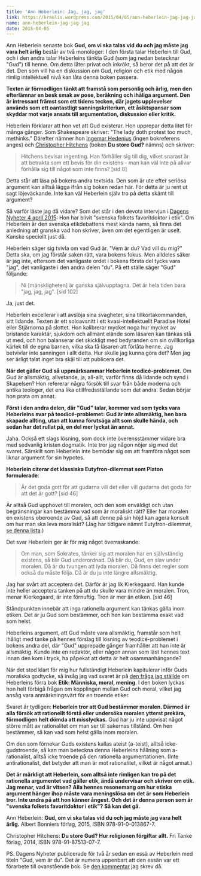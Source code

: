 ```yaml
---
title: 'Ann Heberlein: Jag, jag, jag'
link: https://kraulis.wordpress.com/2015/04/05/ann-heberlein-jag-jag-jag/
name: ann-heberlein-jag-jag-jag
date: 2015-04-05
---
```

Ann Heberlein senaste bok **Gud, om vi ska talas vid du och jag måste jag vara helt ärlig** består av två monologer: I den första talar Heberlein till Gud, och i den andra talar Heberleins tänkta Gud (som jag nedan betecknar "Gud") till henne. Om detta låter privat och inkrökt, så beror det på att det är det. Den som vill ha en diskussion om Gud, religion och etik med någon rimlig intellektuell nivå kan låta denna boken passera.

**Texten är förmodligen tänkt att framstå som personlig och ärlig, men den efterlämnar en besk smak av pose, beräkning och ihåliga argument. Den är intressant främst som ett tidens tecken, där jagets upplevelser används som ett oantastligt sanningskriterium, ett åsiktspansar som skyddar mot varje ansats till argumentation, diskussion eller kritik.**

Heberlein förklarar att hon vet att Gud existerar. Hon upprepar detta litet för många gånger. Som Shakespeare skriver: "The lady doth protest too much, methinks." Därefter nämner hon [Ingemar Hedenius](http://sv.wikipedia.org/wiki/Ingemar_Hedenius) (ingen bokreferens anges) och [Christopher Hitchens](http://en.wikipedia.org/wiki/Christopher_Hitchens) (boken **Du store Gud?** nämns) och skriver:

> Hitchens bevisar ingenting. Han förhåller sig till dig, vilket snarast är att betrakta som ett bevis för din existens - man kan väl inte på allvar förhålla sig till något som inte finns? [sid 8]

Detta står att läsa på bokens andra textsida. Den som är ute efter seriösa argument kan alltså lägga ifrån sig boken redan här. För detta är ju rent ut sagt löjeväckande. Inte kan väl Heberlein själv tro på detta skämt till argument?



Så varför läste jag då vidare? Som det står i den devota intervjun i [Dagens Nyheter 4 april 2015](http://www.dn.se/dnbok/gud-ar-annu-en-dysfunktionell-relation-i-mitt-liv/): Hon har blivit "svenska folkets favoritdoktor i etik". Om Heberlein är den svenska etikdebattens mest kända namn, så finns det anledning att granska vad hon skriver, även om det egentligen är uselt. Kanske speciellt just då.

Heberlein säger sig tvivla om vad Gud är. "Vem är du? Vad vill du mig?" Detta ska, om jag förstår saken rätt, vara bokens fokus. Men alldeles säker är jag inte, eftersom det vanligaste ordet i bokens första del tycks vara "jag", det vanligaste i den andra delen "du". På ett ställe säger "Gud" följande:

> Ni [mänskligheten] är ganska självupptagna. Det är hela tiden bara "jag, jag, jag". [sid 102]

Ja, just det.

Heberlein excellerar i att avslöja sina svagheter, sina tillkortakommanden, sitt lidande. Texten är ett soloavsnitt i ett kvasi-intellektuellt Paradise Hotel eller Stjärnorna på slottet. Hon kalibrerar mycket noga hur mycket av bristande karaktär, sjukdom och allmänt elände som läsaren kan tänkas stå ut med, och hon balanserar det skickligt med bedyranden om sin ovillkorliga kärlek till de egna barnen, vilka ska få läsaren att förlåta henne. Jag betvivlar inte sanningen i allt detta. Hur skulle jag kunna göra det? Men jag ser ärligt talat inget bra skäl till att publicera det.

**När det gäller Gud så uppmärksammar Heberlein teodicé-problemet.** Om Gud är allsmäktig, allvetande, ja, all-allt, varför finns då lidande och synd i Skapelsen? Hon refererar några försök till svar från både moderna och antika teologer, det ena lika otillfredsställande som det andra. Sedan börjar hon prata om annat.

**Först i den andra delen, där "Gud" talar, kommer vad som tycks vara Heberleins svar på teodicé-problemet: Gud är inte allsmäktig, hen bara skapade allting, utan att kunna förutsäga allt som skulle hända, och sedan har det rullat på, en del mer lyckat än annat.**

Jaha. Också ett slags lösning, som dock inte överensstämmer vidare bra med sedvanlig kristen dogmatik. Inte tror jag någon nöjer sig med det svaret. Särskilt som Heberlein inte bemödar sig om att framföra något som liknar argument för sin hypotes.

**Heberlein citerar det klassiska Eutyfron-dilemmat som Platon formulerade**:

> Är det goda gott för att gudarna vill det eller vill gudarna det goda för att det är gott? [sid 46]

Är alltså Gud upphovet till moralen, och den som enväldigt och utan begränsningar kan bestämma vad som är moraliskt rätt? Eller har moralen en existens oberoende av Gud, så att denne på sin höjd kan agera konsult om hur man ska leva moraliskt? (Jag har tidigare nämnt Eutyfron-dilemmat, [se denna lista](/posts/).)

Det svar Heberlein ger är för mig något överraskande:

> Om man, som Sokrates, tänker sig att moralen har en självständig existens, så blir Gud underordnad. Då blir du, Gud, en slav under moralen. Då är du tvungen att lyda moralen. Då finns det regler som också du måste följa. Då är du ju inte längre allsmäktig.

Jag har svårt att acceptera det. Därför är jag lik Kierkegaard. Han kunde inte heller acceptera tanken på att du skulle vara mindre än moralen. Tron, menar Kierkegaard, är inte förnuftig. Tron är mer än etiken. [sid 46]

Ståndpunkten innebär att inga rationella argument kan tänkas gälla inom etiken. Det är ju Gud som bestämmer, och hen kan bestämma exakt vad som helst.

Heberleins argument, att Gud måste vara allsmäktig, framstår som helt ihåligt med tanke på hennes förslag till lösning av teodicé-problemet i bokens andra del, där "Gud" upprepade gånger framhåller att han inte är allsmäktig. Kunde inte en redaktör, eller någon annan som läst hennes text innan den kom i tryck, ha påpekat att detta är helt osammanhängande?

När det stod klart för mig hur fullständigt Heberlein kapitulerar inför Guds moraliska godtycke, så insåg jag vad svaret är på [den fråga jag ställde](/posts/) om Heberleins förra bok **Etik: Människa, moral, mening**. I den boken lyckas hon helt förbigå frågan om kopplingen mellan Gud och moral, vilket jag ansåg vara anmärkningsvärt för en troende etiker.

Svaret är tydligen: **Heberlein tror att Gud bestämmer moralen. Därmed är alla försök att rationellt förstå eller undersöka moralen ytterst prekära, förmodligen helt dömda att misslyckas.** Gud har ju inte uppvisat något större mått av rationalitet om man ser till sakernas tillstånd. Om hen bestämmer, så kan vad som helst gälla inom moralen.

Om den som förnekar Guds existens kallas ateist (a-teist), alltså icke-gudstroende, så kan man beteckna denna Heberleins hållning som a-rationalist, alltså icke troende på den rationella argumentationen. (Inte antirationalist, det betyder att man är mot rationalitet, vilket är något annat.)

**Det är märkligt att Heberlein, som alltså inte rimligen kan tro på det rationella argumentet vad gäller etik, ändå undervisar och skriver om etik. Jag menar, vad är vitsen? Alla hennes resonemang om hur etiska argument hänger ihop måste vara meningslösa om det är som Heberlein tror. Inte undra på att hon känner ångest. Och det är denna person som är "svenska folkets favoritdoktor i etik"? Så kan det gå.**

Ann Heberlein: **Gud, om vi ska talas vid du och jag måste jag vara helt ärlig.** Albert Bonniers förlag, 2015, ISBN 978-91-0-013867-7.

Christopher Hitchens: **Du store Gud? Hur religionen förgiftar allt.** Fri Tanke förlag, 2014, ISBN 978-91-87513-07-7.

PS. Dagens Nyheter publicerade för två år sedan en essä av Heberlein med titeln "Gud, vem är du". Det är numera uppenbart att den essän var ett förarbete till ovanstående bok. Se [den kommentar](/posts/) jag skrev då.

